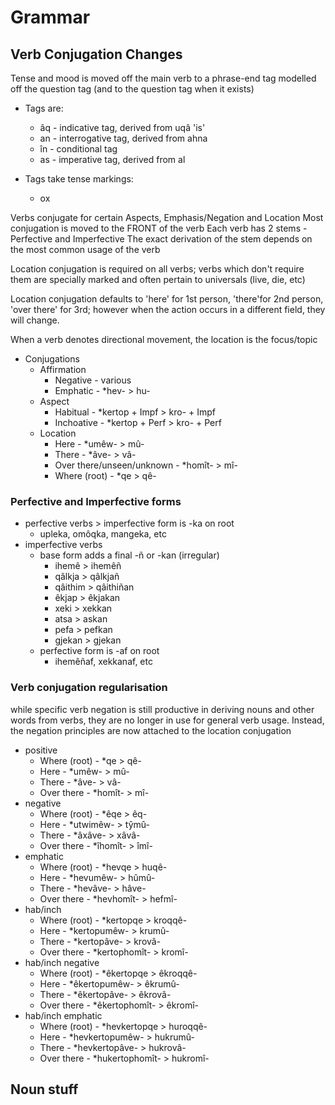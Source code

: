 # Grammar

## Verb Conjugation Changes

Tense and mood is moved off the main verb to a phrase-end tag modelled off the question tag (and to the question tag when it exists)

- Tags are:
  - âq - indicative tag, derived from uqâ 'is'
  - an - interrogative tag, derived from ahna
  - în - conditional tag
  - as - imperative tag, derived from al

- Tags take tense markings:
  - ox

Verbs conjugate for certain Aspects, Emphasis/Negation and Location
Most conjugation is moved to the FRONT of the verb
Each verb has 2 stems - Perfective and Imperfective
The exact derivation of the stem depends on the most common usage of the verb

Location conjugation is required on all verbs; verbs which don't require them are specially marked and often pertain to universals (live, die, etc)

Location conjugation defaults to 'here' for 1st person, 'there'for 2nd person, 'over there' for 3rd; however when the action occurs in a different field, they will change.

When a verb denotes directional movement, the location is the focus/topic

- Conjugations
  - Affirmation
    - Negative - various
    - Emphatic - *hev- > hu-
  - Aspect
    - Habitual - *kertop + Impf > kro- + Impf
    - Inchoative - *kertop + Perf > kro- + Perf
  - Location
    - Here - *umêw- > mû-
    - There - *âve- > vâ-
    - Over there/unseen/unknown - *homît- > mî-
    - Where (root) - *qe > qê-

### Perfective and Imperfective forms

- perfective verbs > imperfective form is -ka on root
  - upleka, omôqka, mangeka, etc
- imperfective verbs
  - base form adds a final -ñ or -kan (irregular)
    - ihemê > ihemêñ
    - qâlkja > qâlkjañ
    - qâithim > qâithiñan
    - êkjap > êkjakan
    - xeki > xekkan
    - atsa > askan
    - pefa > pefkan
    - gjekan > gjekan
  - perfective form is -af on root
    - ihemêñaf, xekkanaf, etc  

### Verb conjugation regularisation

while specific verb negation is still productive in deriving nouns and other words from verbs, they are no longer in use for general verb usage.  Instead, the negation principles are now attached to the location conjugation

- positive
  - Where (root) - *qe > qê-
  - Here - *umêw- > mû-
  - There - *âve- > vâ-
  - Over there - *homît- > mî-
- negative
  - Where (root) - *êqe > êq-
  - Here - *utwimêw- > tŷmû-
  - There - *âxâve- > xâvâ-
  - Over there - *îhomît- > îmî-
- emphatic
  - Where (root) - *hevqe > huqê-
  - Here - *hevumêw- > hûmû-
  - There - *hevâve- > hâve-
  - Over there - *hevhomît- > hefmî-
- hab/inch
  - Where (root) - *kertopqe > kroqqê-
  - Here - *kertopumêw- > krumû-
  - There - *kertopâve- > krovâ-
  - Over there - *kertophomît- > kromî-
- hab/inch negative
  - Where (root) - *êkertopqe > êkroqqê-
  - Here - *êkertopumêw- > êkrumû-
  - There - *êkertopâve- > êkrovâ-
  - Over there - *êkertophomît- > êkromî-
- hab/inch emphatic
  - Where (root) - *hevkertopqe > huroqqê-
  - Here - *hevkertopumêw- > hukrumû-
  - There - *hevkertopâve- > hukrovâ-
  - Over there - *hukertophomît- > hukromî-

## Noun stuff
